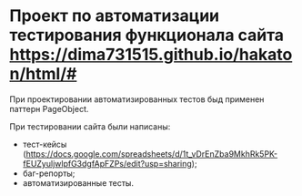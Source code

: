 # Проект по автоматизации тестирования функционала сайта https://dima731515.github.io/hakaton/html/#

При проектировании автоматизированных тестов быд применен паттерн PageObject.

При тестировании сайта были написаны:
- тест-кейсы (https://docs.google.com/spreadsheets/d/1t_vDrEnZba9MkhRk5PK-fEUZyuljwlpfG3dgfApFZPs/edit?usp=sharing);
- баг-репорты;
- автоматизированные тесты.
